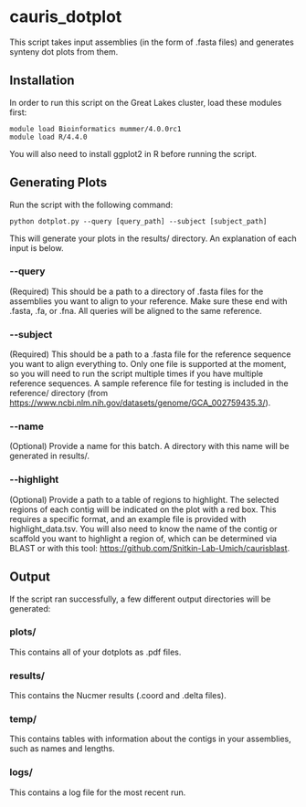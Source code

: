# cauris_dotplot
This script takes input assemblies (in the form of .fasta files) and generates synteny dot plots from them. 

## Installation

In order to run this script on the Great Lakes cluster, load these modules first:

```
module load Bioinformatics mummer/4.0.0rc1
module load R/4.4.0
```

You will also need to install ggplot2 in R before running the script. 

## Generating Plots

Run the script with the following command:

```
python dotplot.py --query [query_path] --subject [subject_path]
```

This will generate your plots in the results/ directory. An explanation of each input is below.

### --query

(Required) This should be a path to a directory of .fasta files for the assemblies you want to align to your reference. Make sure these end with .fasta, .fa, or .fna. All queries will be aligned to the same reference.

### --subject

(Required) This should be a path to a .fasta file for the reference sequence you want to align everything to. Only one file is supported at the moment, so you will need to run the script multiple times if you have multiple reference sequences. A sample reference file for testing is included in the reference/ directory (from https://www.ncbi.nlm.nih.gov/datasets/genome/GCA_002759435.3/).

### --name

(Optional) Provide a name for this batch. A directory with this name will be generated in results/.

### --highlight

(Optional) Provide a path to a table of regions to highlight. The selected regions of each contig will be indicated on the plot with a red box. This requires a specific format, and an example file is provided with highlight_data.tsv. You will also need to know the name of the contig or scaffold you want to highlight a region of, which can be determined via BLAST or with this tool: https://github.com/Snitkin-Lab-Umich/caurisblast. 

## Output

If the script ran successfully, a few different output directories will be generated:

### plots/
This contains all of your dotplots as .pdf files.
### results/
This contains the Nucmer results (.coord and .delta files).
### temp/
This contains tables with information about the contigs in your assemblies, such as names and lengths.
### logs/
This contains a log file for the most recent run.

